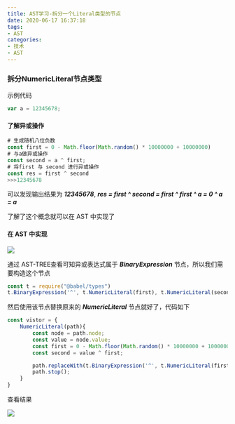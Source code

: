 ```yaml
---
title: AST学习-拆分一个Literal类型的节点
date: 2020-06-17 16:37:18
tags:
- AST
categories:
- 技术
- AST
---
```


### 拆分NumericLiteral节点类型

示例代码

```javascript
var a = 12345678;
```

#### 了解异或操作

```javascript
# 生成随机八位负数
const first = 0 - Math.floor(Math.random() * 10000000 + 10000000)
# 与a做异或操作
const second = a ^ first;
# 将first 与 second 进行异或操作
const res = first ^ second
>>>12345678
```

可以发现输出结果为 ***12345678***,  ***res = first ^ second = first ^ first ^ a = 0 ^ a = a***

了解了这个概念就可以在 AST 中实现了

#### 在 AST 中实现

![](WX20200617-164925.png)

通过 AST-TREE查看可知异或表达式属于 ***BinaryExpression*** 节点，所以我们需要构造这个节点

```javascript
const t = require("@babel/types")
t.BinaryExpression('^', t.NumericLiteral(first), t.NumericLiteral(second))
```

然后使用该节点替换原来的 ***NumericLiteral*** 节点就好了，代码如下

```javascript
const vistor = {
    NumericLiteral(path){
        const node = path.node;
        const value = node.value;
        const first = 0 - Math.floor(Math.random() * 10000000 + 10000000);
        const second = value ^ first;

        path.replaceWith(t.BinaryExpression('^', t.NumericLiteral(first), t.NumericLiteral(second)));
        path.stop();
    }
}
```

查看结果

![](WX20200617-165333.png)